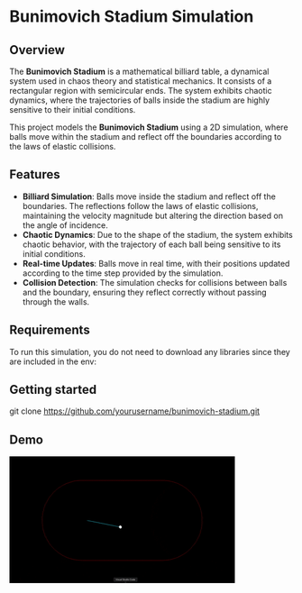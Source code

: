 # Bunimovich Stadium Simulation

## Overview

The **Bunimovich Stadium** is a mathematical billiard table, a dynamical system used in chaos theory and statistical mechanics. It consists of a rectangular region with semicircular ends. The system exhibits chaotic dynamics, where the trajectories of balls inside the stadium are highly sensitive to their initial conditions.

This project models the **Bunimovich Stadium** using a 2D simulation, where balls move within the stadium and reflect off the boundaries according to the laws of elastic collisions.

## Features

- **Billiard Simulation**: Balls move inside the stadium and reflect off the boundaries. The reflections follow the laws of elastic collisions, maintaining the velocity magnitude but altering the direction based on the angle of incidence.
- **Chaotic Dynamics**: Due to the shape of the stadium, the system exhibits chaotic behavior, with the trajectory of each ball being sensitive to its initial conditions.
- **Real-time Updates**: Balls move in real time, with their positions updated according to the time step provided by the simulation.
- **Collision Detection**: The simulation checks for collisions between balls and the boundary, ensuring they reflect correctly without passing through the walls.

## Requirements

To run this simulation, you do not need to download any libraries since they are included in the env:

## Getting started
git clone https://github.com/yourusername/bunimovich-stadium.git



## Demo
![Alt Text](billiards.gif)



